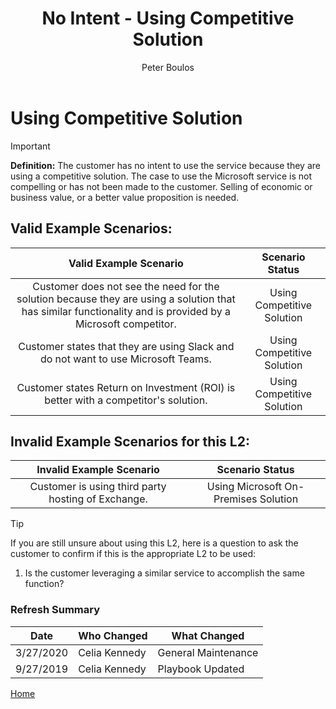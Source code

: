 ﻿---
# required metadata
title: No Intent - Using Competitive Solution
description: No Intent - Using Competitive Solution
author: Peter Boulos
ms.author: pboulos
manager: pagrim
ms.date: 9/27/2019
ms.topic: partner-playbook 
ms.prod: non-product-specific 
ms.custom: partner-playbook 
ft.audience: partner
ft.owner: pagrim
---

# Using Competitive Solution

> [!IMPORTANT]
> **Definition:** The customer has no intent to use the service because they are using a competitive solution. The case to use the Microsoft service is not compelling or has not been made to the customer. Selling of economic or business value, or a better value proposition is needed.

## Valid Example Scenarios:

| Valid Example Scenario | Scenario Status |
| :--: | :--: |
| Customer does not see the need for the solution because they are using a solution that has similar functionality and is provided by a Microsoft competitor. | Using Competitive Solution |
| Customer states that they are using Slack and do not want to use Microsoft Teams. | Using Competitive Solution |
| Customer states Return on Investment (ROI) is better with a competitor's solution. | Using Competitive Solution |

## Invalid Example Scenarios for this L2:

| Invalid Example Scenario | Scenario Status |
| :--: | :--: |
| Customer is using third party hosting of Exchange. | Using Microsoft On-Premises Solution |

> [!TIP]
> If you are still unsure about using this L2, here is a question to ask the customer to confirm if this is the appropriate L2 to be used:
>    1. Is the customer leveraging a similar service to accomplish the same function?​

### Refresh Summary

|Date|Who Changed|What Changed|
|---------|---------------|----------------------------|
|3/27/2020| Celia Kennedy| General Maintenance|
|9/27/2019| Celia Kennedy| Playbook Updated|

[Home](http://partner-docs.microsoft.com)
